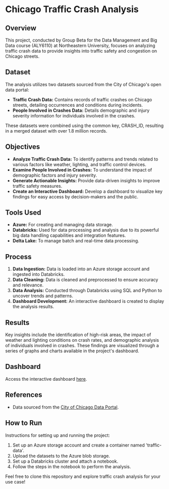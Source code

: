# Chicago Traffic Crash Analysis

## Overview
This project, conducted by Group Beta for the Data Management and Big Data course (ALY6110) at Northeastern University, focuses on analyzing traffic crash data to provide insights into traffic safety and congestion on Chicago streets.

## Dataset
The analysis utilizes two datasets sourced from the City of Chicago's open data portal:
- **Traffic Crash Data:** Contains records of traffic crashes on Chicago streets, detailing occurrences and conditions during incidents.
- **People Involved in Crashes Data:** Details demographic and injury severity information for individuals involved in the crashes.

These datasets were combined using the common key, CRASH_ID, resulting in a merged dataset with over 1.8 million records.

## Objectives
- **Analyze Traffic Crash Data:** To identify patterns and trends related to various factors like weather, lighting, and traffic control devices.
- **Examine People Involved in Crashes:** To understand the impact of demographic factors and injury severity.
- **Generate Actionable Insights:** Provide data-driven insights to improve traffic safety measures.
- **Create an Interactive Dashboard:** Develop a dashboard to visualize key findings for easy access by decision-makers and the public.

## Tools Used
- **Azure:** For creating and managing data storage.
- **Databricks:** Used for data processing and analysis due to its powerful big data handling capabilities and integration features.
- **Delta Lake:** To manage batch and real-time data processing.

## Process
1. **Data Ingestion:** Data is loaded into an Azure storage account and ingested into Databricks.
2. **Data Cleaning:** Data is cleaned and preprocessed to ensure accuracy and relevance.
3. **Data Analysis:** Conducted through Databricks using SQL and Python to uncover trends and patterns.
4. **Dashboard Development:** An interactive dashboard is created to display the analysis results.

## Results
Key insights include the identification of high-risk areas, the impact of weather and lighting conditions on crash rates, and demographic analysis of individuals involved in crashes. These findings are visualized through a series of graphs and charts available in the project's dashboard.

## Dashboard
Access the interactive dashboard [here](https://databricks-prod-cloudfront.cloud.databricks.com/public/4027ec902e239c93eaaa8714f173bcfc/3190617666491842/2373282331786799/6555990026723924/latest.html).

## References
- Data sourced from the [City of Chicago Data Portal](https://data.cityofchicago.org/).

## How to Run
Instructions for setting up and running the project:
1. Set up an Azure storage account and create a container named 'traffic-data'.
2. Upload the datasets to the Azure blob storage.
3. Set up a Databricks cluster and attach a notebook.
4. Follow the steps in the notebook to perform the analysis.

Feel free to clone this repository and explore traffic crash analysis for your use case!
